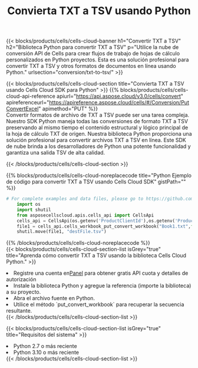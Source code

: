 ﻿---
title:  Convierta TXT a TSV usando Python
description:  Utilizar el SDK de la nube Aspose.Cells para Python para convertir un archivo en formato TXT a un archivo en formato TSV.
kwords: Excel, Convert TXT to TSV, REST, Python
howto: How to convert TXT to TSV using Aspose.Cells Cloud Python library.
---
{{< blocks/products/cells/cells-cloud-banner h1="Convertir TXT a TSV" h2="Biblioteca Python para convertir TXT a TSV" p="Utilice la nube de conversión API de Cells para crear flujos de trabajo de hojas de cálculo personalizados en Python proyectos. Esta es una solución profesional para convertir TXT a TSV y otros formatos de documentos en línea usando Python." urlsection="conversion/txt-to-tsv/" >}}

{{< blocks/products/cells/cells-cloud-section title="Convierta TXT a TSV usando Cells Cloud SDK para Python" >}}
{{% blocks/products/cells/cells-cloud-api-reference apiurl="https://api.aspose.cloud/v3.0/cells/convert" apireferenceurl="https://apireference.aspose.cloud/cells/#/Conversion/PutConvertExcel" apimethod="PUT" %}}
<br/>
Convertir formatos de archivo de TXT a TSV puede ser una tarea compleja. Nuestro SDK Python maneja todas las conversiones de formato TXT a TSV preservando al mismo tiempo el contenido estructural y lógico principal de la hoja de cálculo TXT de origen. Nuestra biblioteca Python proporciona una solución profesional para convertir archivos TXT a TSV en línea. Este SDK de nube brinda a los desarrolladores de Python una potente funcionalidad y garantiza una salida TSV de alta calidad.

{{< /blocks/products/cells/cells-cloud-section >}}

{{% blocks/products/cells/cells-cloud-noreplacecode title="Python Ejemplo de código para convertir TXT a TSV usando Cells Cloud SDK" gistPath="" %}}
 
```python
# For complete examples and data files, please go to https://github.com/aspose-cells-cloud/aspose-cells-cloud-python/
    import os
    import shutil
    from asposecellscloud.apis.cells_api import CellsApi
    cells_api = CellsApi(os.getenv('ProductClientId'),os.getenv('ProductClientSecret'))
    file1 = cells_api.cells_workbook_put_convert_workbook("Book1.txt",format="tsv")
    shutil.move(file1, "destFile.tsv")     
```
 
{{% /blocks/products/cells/cells-cloud-noreplacecode %}}
<br/>
{{< blocks/products/cells/cells-cloud-section-list isGrey="true" title="Aprenda cómo convertir TXT a TSV usando la biblioteca Cells Cloud Python." >}}
<li> Registre una cuenta en<a href="https://dashboard.aspose.cloud/">Panel</a> para obtener gratis API cuota y detalles de autorización</li>
<li>Instale la biblioteca Python y agregue la referencia (importe la biblioteca) a su proyecto.</li>
<li>Abra el archivo fuente en Python.</li>
<li>Utilice el método `put_convert_workbook` para recuperar la secuencia resultante.</li>
{{< /blocks/products/cells/cells-cloud-section-list >}}

{{< blocks/products/cells/cells-cloud-section-list isGrey="true" title="Requisitos del sistema" >}}
<li>Python 2.7 o más reciente</li>
<li>Python 3.10 o más reciente</li>
{{< /blocks/products/cells/cells-cloud-section-list >}}
